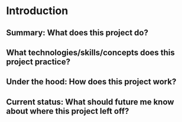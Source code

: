# Introduction

## Summary: What does this project do?

## What technologies/skills/concepts does this project practice?

## Under the hood: How does this project work? 

## Current status: What should future me know about where this project left off?
